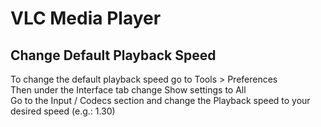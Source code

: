 # VLC Media Player

## Change Default Playback Speed
To change the default playback speed go to Tools > Preferences  
Then under the Interface tab change Show settings to All  
Go to the Input / Codecs section and change the Playback speed to your desired speed (e.g.: 1.30)
